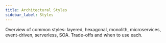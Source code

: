 ```yaml
---
title: Architectural Styles
sidebar_label: Styles
---
```


Overview of common styles: layered, hexagonal, monolith, microservices, event-driven, serverless, SOA. Trade-offs and when to use each.
